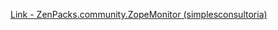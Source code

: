 [Link - ZenPacks.community.ZopeMonitor (simplesconsultoria)](https://github.com/simplesconsultoria/ZenPacks.community.ZopeMonitor)
